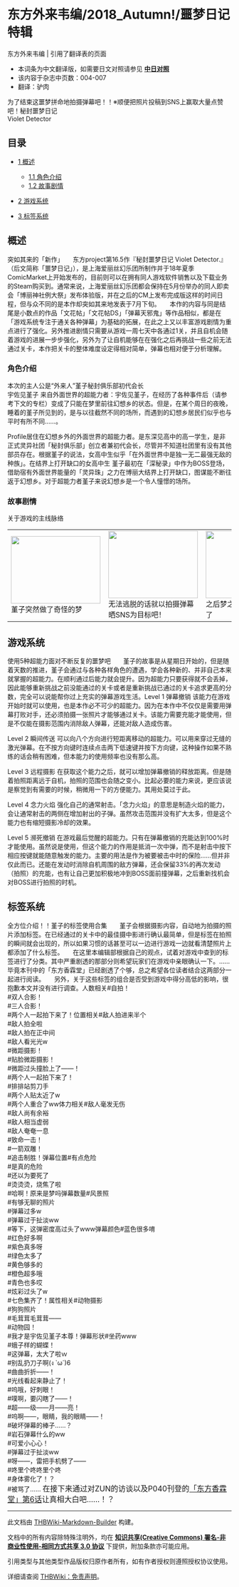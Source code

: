 # 东方外来韦编/2018_Autumn!/噩梦日记特辑

<!-- source html: G:\repos\THBWiki-Markdown-Builder\THBWikiMarkdown\Temp\main\1\1f\ns0%3A%E4%B8%9C%E6%96%B9%E5%A4%96%E6%9D%A5%E9%9F%A6%E7%BC%96%2F2018_Autumn%21%2F%E5%99%A9%E6%A2%A6%E6%97%A5%E8%AE%B0%E7%89%B9%E8%BE%91.html -->

东方外来韦编 | 引用了翻译表的页面

- 本词条为中文翻译版，如需要日文对照请参见 **[中日对照](./东方外来韦编-2018_Autumn!-噩梦日记特辑-中日对照.md)** 
- 该内容于杂志中页数：004-007
- 翻译：驴肉

为了结束这噩梦拼命地拍摄弹幕吧！！※顺便把照片投稿到SNS上赢取大量点赞吧！秘封噩梦日记  
Violet Detector

## 目录

- [1 概述](#概述)

  - [1.1 角色介绍](#角色介绍)
  - [1.2 故事剧情](#故事剧情)



- [2 游戏系统](#游戏系统)
- [3 标签系统](#标签系统)





## 概述
突如其来的「新作」　　东方project第16.5作『秘封噩梦日记 Violet Detector.』（后文简称「噩梦日记」），是上海爱丽丝幻乐团所制作并于18年夏季ComicMarket上开始发布的，目前则可以在拥有同人游戏软件销售以及下载业务的Steam购买到。通常来说，上海爱丽丝幻乐团都会保持在5月份举办的同人即卖会「博丽神社例大祭」发布体验版，并在之后的CM上发布完成版这样的时间日程，但与众不同的是本作却突如其来地发表于7月下旬。　　本作的内容与同是结尾是小数点的作品「文花帖」「文花帖DS」「弹幕天邪鬼」等作品相似，都是在「游戏系统专注于通关各种弹幕」为基础的拓展，在此之上又以丰富游戏剧情为重点进行了强化。另外推进剧情只需要从游戏一周七天中各通过1关，并且自机会随着游戏的进展一步步强化，另外为了让自机能够在在强化之后再挑战一些之前无法通过关卡，本作把关卡的整体难度设定得相对简单，弹幕也相对便于分析理解。

### 角色介绍
本次的主人公是“外来人”堇子秘封俱乐部初代会长  
宇佐见堇子
[](./文件-宇佐见堇子（噩梦日记立绘）.png.md)  [](./文件-宇佐见堇子（噩梦日记立绘）.png.md)来自外面世界的超能力者：宇佐见堇子，在经历了各种事件后（请参考下文的专栏）变成了只能在梦里前往幻想乡的状态。但是，在某个周日的夜晚，睡着的堇子所见到的，是与以往截然不同的场所，而遇到的幻想乡居民们似乎也与平时有所不同……。

Profile居住在幻想乡外的外面世界的超能力者。是东深见高中的高一学生，是非正式灵异社团「秘封俱乐部」创立者兼初代会长，尽管并不知道社团里有没有其他部员存在。根据堇子的说法，女高中生似乎「在外面世界中是独一无二最强无敌的种族」。在结界上打开缺口的女高中生
[](./文件-外来韦编6_噩梦日记特辑_01.jpg.md)  [](./文件-外来韦编6_噩梦日记特辑_01.jpg.md)堇子最初在「深秘录」中作为BOSS登场，借助宿有外面世界能量的「灵异珠」之力在博丽大结界上打开缺口，图谋能不断往返于幻想乡。对于超能力者堇子来说幻想乡是一个令人憧憬的场所。


### 故事剧情
关于游戏的主线脉络

<table>

<tbody><tr>
<td>
<div class="thumb tleft"><div class="thumbinner" style="width:203px;"><a href="./文件-外来韦编6_噩梦日记特辑_02.jpg.md" class="image"><img alt="" src="https://upload.thwiki.cc/d/d5/%E5%A4%96%E6%9D%A5%E9%9F%A6%E7%BC%966_%E5%99%A9%E6%A2%A6%E6%97%A5%E8%AE%B0%E7%89%B9%E8%BE%91_02.jpg" decoding="async" loading="lazy" width="201" height="151" class="thumbimage" data-file-width="201" data-file-height="151"></a>  <div class="thumbcaption"><div class="magnify"><a href="./文件-外来韦编6_噩梦日记特辑_02.jpg.md" class="internal" title="放大"></a></div><div class="tt-zh tt-type-omake" lang="zh"><div class="poem">堇子突然做了奇怪的梦</div></div></div></div></div>
</td>
<td>
<div class="thumb tleft"><div class="thumbinner" style="width:203px;"><a href="./文件-外来韦编6_噩梦日记特辑_03.jpg.md" class="image"><img alt="" src="https://upload.thwiki.cc/c/cc/%E5%A4%96%E6%9D%A5%E9%9F%A6%E7%BC%966_%E5%99%A9%E6%A2%A6%E6%97%A5%E8%AE%B0%E7%89%B9%E8%BE%91_03.jpg" decoding="async" loading="lazy" width="201" height="151" class="thumbimage" data-file-width="201" data-file-height="151"></a>  <div class="thumbcaption"><div class="magnify"><a href="./文件-外来韦编6_噩梦日记特辑_03.jpg.md" class="internal" title="放大"></a></div><div class="tt-zh tt-type-omake" lang="zh"><div class="poem">无法逃脱的话就以拍摄弹幕晒SNS为目标吧！</div></div></div></div></div>
</td>
<td>
<div class="thumb tleft"><div class="thumbinner" style="width:203px;"><a href="./文件-外来韦编6_噩梦日记特辑_04.jpg.md" class="image"><img alt="" src="https://upload.thwiki.cc/c/c0/%E5%A4%96%E6%9D%A5%E9%9F%A6%E7%BC%966_%E5%99%A9%E6%A2%A6%E6%97%A5%E8%AE%B0%E7%89%B9%E8%BE%91_04.jpg" decoding="async" loading="lazy" width="201" height="151" class="thumbimage" data-file-width="201" data-file-height="151"></a>  <div class="thumbcaption"><div class="magnify"><a href="./文件-外来韦编6_噩梦日记特辑_04.jpg.md" class="internal" title="放大"></a></div><div class="tt-zh tt-type-omake" lang="zh"><div class="poem">之后梦之支配者哆来咪出现了</div></div></div></div></div>
</td>
<td>
<div class="thumb tleft"><div class="thumbinner" style="width:203px;"><a href="./文件-外来韦编6_噩梦日记特辑_05.jpg.md" class="image"><img alt="" src="https://upload.thwiki.cc/6/64/%E5%A4%96%E6%9D%A5%E9%9F%A6%E7%BC%966_%E5%99%A9%E6%A2%A6%E6%97%A5%E8%AE%B0%E7%89%B9%E8%BE%91_05.jpg" decoding="async" loading="lazy" width="201" height="151" class="thumbimage" data-file-width="201" data-file-height="151"></a>  <div class="thumbcaption"><div class="magnify"><a href="./文件-外来韦编6_噩梦日记特辑_05.jpg.md" class="internal" title="放大"></a></div><div class="tt-zh tt-type-omake" lang="zh"><div class="poem">接着又多了一个出来管闲事的麻烦角色…！？</div></div></div></div></div>
</td></tr></tbody></table>



## 游戏系统
使用5种超能力面对不断反复的噩梦吧　　堇子的故事是从星期日开始的，但是随着天数的推进，堇子会通过与各种各样角色的遭遇，学会各种新的、并非自己本来就掌握的超能力。在顺利通过后能力就会提升。因为超能力只要获得就不会丢掉，因此能够重新挑战之前没能通过的关卡或者是重新挑战已通过的关卡追求更高的分数，完全可以说能帮你过上充实的弹幕游戏生活。Level 1 弹幕撤销
[](./文件-外来韦编6_噩梦日记特辑_06.jpg.md)  [](./文件-外来韦编6_噩梦日记特辑_06.jpg.md)该能力在游戏开始时就可以使用，也是本作必不可少的超能力。因为在本作中不仅仅是需要用弹幕打败对手，还必须拍摄一张照片才能够通过关卡。该能力需要充能才能使用，但是不仅能在摄影范围内消除敌人弹幕，还能对敌人造成伤害。

Level 2 瞬间传送
[](./文件-外来韦编6_噩梦日记特辑_07.jpg.md)  [](./文件-外来韦编6_噩梦日记特辑_07.jpg.md)可以向八个方向进行短距离移动的超能力。可以用来穿过无缝的激光弹幕。在不按方向键时连续点击两下低速键并按下方向键，这种操作如果不熟练的话会稍有困难，但本能力的使用频率也没有那么高。

Level 3 远程摄影
[](./文件-外来韦编6_噩梦日记特辑_08.jpg.md)  [](./文件-外来韦编6_噩梦日记特辑_08.jpg.md)在获取这个能力之后，就可以增加弹幕撤销的释放距离。但是随着拍照距离远于自机，拍照的范围也会随之变小。比起必要的能力来说，更应该说是察觉到有需要的时候，稍微用一下的方便能力。其用处莫过于此。

Level 4 念力火焰
[](./文件-外来韦编6_噩梦日记特辑_09.jpg.md)  [](./文件-外来韦编6_噩梦日记特辑_09.jpg.md)强化自己的通常射击。「念力火焰」的意思是制造火焰的能力，会让通常射击的两侧在增加射出的子弹。虽然攻击范围并没有扩大太多，但是这个能力也有缩短摄影冷却的效果。

Level 5 濒死撤销
[](./文件-外来韦编6_噩梦日记特辑_10.jpg.md)  [](./文件-外来韦编6_噩梦日记特辑_10.jpg.md)
[](./文件-外来韦编6_噩梦日记特辑_11.jpg.md)  [](./文件-外来韦编6_噩梦日记特辑_11.jpg.md)在游戏最后觉醒的超能力。只有在弹幕撤销的充能达到100%时才能使用。虽然说是使用，但这个能力的作用是抵消一次中弹，而不是射击中按下相应按键就能随意触发的能力。主要的用法是作为被要被击中时的保险……但并非仅此而已。还能在发动时消除自机周围的敌方弹幕，还会保留33%的再次发动（拍照）的充能，也有让自己更加积极地冲到BOSS面前撞弹幕，之后重新找机会对BOSS进行拍照的时机。


## 标签系统
全方位介绍！！堇子的标签使用合集　　堇子会根据摄影内容，自动地为拍摄的照片添加标签。在已经通过的关卡中的最佳摄中影进行确认最简单，但是标签在拍照的瞬间就会出现的，所以如果习惯的话甚至可以一边进行游戏一边就看清楚照片上都添加了什么标签。　　在这里本编辑部根据自己的观点，试着对游戏中查到的标签进行了分类。其中严重剧透的那部分则希望玩家们在游戏中亲眼确认一下。……毕竟本刊中的「东方香霖堂」已经剧透了个够，总之希望各位读者结合这两部分一起进行阅读。　　另外，关于这些标签的组合是否受到游戏中得分高低的影响，很抱歉本文并没有进行调查。人数相关#自拍！  
#双人合影！  
#三人合影！  
#两个人一起拍下来了！位置相关#敌人拍进来半个  
#敌人拍全啦  
#敌人拍在正中间  
#敌人看光光w  
#微距摄影！  
#贴脸微距摄影！  
#微距过头撞脸上了——！  
#两个人一起拍下来了！  
#排排站剪刀手  
#两个人贴太近了w  
#两个人重合了ww体力相关#敌人毫发无伤  
#敌人尚有余裕  
#敌人相当虚弱  
#敌人奄奄一息  
#致命一击！  
#一箭双雕！  
#追击制胜！弹幕位置#有点危险  
#是真的危险  
#还以为要死了  
#烫烫烫，烧焦了啦  
#哈啊！原来是梦吗弹幕数量#风景照  
#有够无聊的照片  
#弹幕过多w  
#弹幕过于扯淡ww  
#等下，这弹密度高过头了www弹幕颜色#蓝色很多唷  
#红色好多啊  
#紫色真多呀   
#绿色太多了  
#黄色够多的  
#橙色超多哦  
#青色也多哎  
#炫彩过头了w  
#七色集齐了！属性相关#动物摄影  
#狗狗照片  
#毛茸茸毛茸茸——  
#动物园！  
#我才是宇佐见堇子本尊！弹幕形状#坐药www  
#蛾子样的蝴蝶！  
#这弹幕，太大了啦ｗ  
#别乱扔刀子啊(ง `ω´)6  
#曲曲折折——！  
#光线看起来静止了！  
#呜哦，好刺眼！  
#噗啊，要闪瞎了——！   
#超——级——月——亮！  
#呜啊——，眼睛，我的眼睛——！  
#破坏弹幕的棒子……？  
#岩石弹幕什么的ww  
#可爱小心心！  
#弹幕过于扯淡ww  
#呀——，雷把手机劈了——  
#咚里个咚咚里个咚  
#身体雾化了！？  
#被骂了……
<big>在接下来通过对ZUN的访谈以及P040刊登的[「东方香霖堂」第6话](./东方香霖堂-东方外来韦编第6话.md)让真相大白吧……！？</big>




---

此文档由 [THBWiki-Markdown-Builder](https://github.com/Delsin-Yu/THBWiki-Markdown-Builder) 构建。

文档中的所有内容除特殊注明外，均在 [**知识共享(Creative Commons) 署名-非商业性使用-相同方式共享 3.0 协议**](https://creativecommons.org/licenses/by-sa/3.0/deed.zh-hans) 下提供，附加条款亦可能应用。

引用类型与其他类型作品版权归原作者所有，如有作者授权则遵照授权协议使用。

详细请查阅 [THBWiki：免责声明](https://thbwiki.cc/THBWiki:%E5%85%8D%E8%B4%A3%E5%A3%B0%E6%98%8E)。

